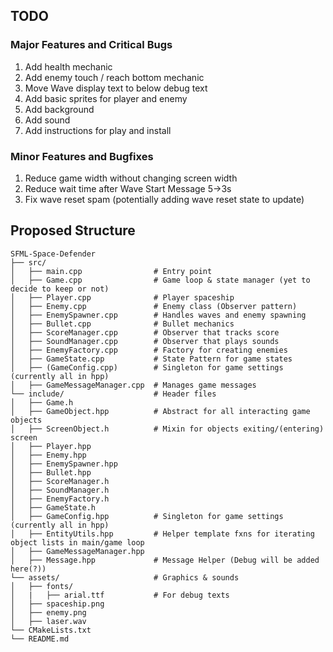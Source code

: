 
## TODO
### Major Features and Critical Bugs
<ol>
  <li>Add health mechanic</li>
  <li>Add enemy touch / reach bottom mechanic</li>
  <li>Move Wave display text to below debug text</li>
  <li>Add basic sprites for player and enemy</li>
  <li>Add background</li>
  <li>Add sound</li>
  <li>Add instructions for play and install</li>
</ol>

### Minor Features and Bugfixes
<ol>
  <li>Reduce game width without changing screen width</li>
  <li>Reduce wait time after Wave Start Message 5->3s</li>
  <li>Fix wave reset spam (potentially adding wave reset state to update)</li>
</ol>


## Proposed Structure
```
SFML-Space-Defender
├── src/                        
│   ├── main.cpp                # Entry point
│   ├── Game.cpp                # Game loop & state manager (yet to decide to keep or not)
│   ├── Player.cpp              # Player spaceship
│   ├── Enemy.cpp               # Enemy class (Observer pattern)
│   ├── EnemySpawner.cpp        # Handles waves and enemy spawning
│   ├── Bullet.cpp              # Bullet mechanics
│   ├── ScoreManager.cpp        # Observer that tracks score
│   ├── SoundManager.cpp        # Observer that plays sounds
│   ├── EnemyFactory.cpp        # Factory for creating enemies
│   ├── GameState.cpp           # State Pattern for game states
│   ├── (GameConfig.cpp)        # Singleton for game settings (currently all in hpp)
│   ├── GameMessageManager.cpp  # Manages game messages
└── include/                    # Header files
│   ├── Game.h
│   ├── GameObject.hpp          # Abstract for all interacting game objects
│   ├── ScreenObject.h          # Mixin for objects exiting/(entering) screen
│   ├── Player.hpp
│   ├── Enemy.hpp
│   ├── EnemySpawner.hpp        
│   ├── Bullet.hpp
│   ├── ScoreManager.h
│   ├── SoundManager.h
│   ├── EnemyFactory.h
│   ├── GameState.h
│   ├── GameConfig.hpp          # Singleton for game settings (currently all in hpp)
│   ├── EntityUtils.hpp         # Helper template fxns for iterating object lists in main/game loop
│   ├── GameMessageManager.hpp  
│   ├── Message.hpp             # Message Helper (Debug will be added here(?))
└── assets/                     # Graphics & sounds
│   ├── fonts/
│   |   ├── arial.ttf           # For debug texts
│   ├── spaceship.png
│   ├── enemy.png
│   ├── laser.wav
└── CMakeLists.txt             
└── README.md                   
